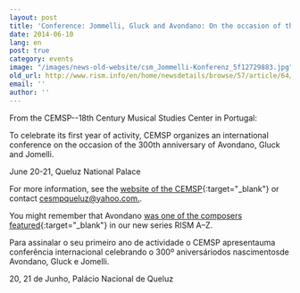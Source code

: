 ```yaml
---
layout: post
title: 'Conference: Jommelli, Gluck and Avondano: On the occasion of their 300th anniversary'
date: 2014-06-10
lang: en
post: true
category: events
image: "/images/news-old-website/csm_Jommelli-Konferenz_5f12729883.jpg"
old_url: http://www.rism.info/en/home/newsdetails/browse/57/article/64/conference-jommelli-gluck-and-avondano-on-the-occasion-of-their-300th-anniversary.html
email: ''
author: ''
---
```


From the CEMSP--18th Century Musical Studies Center in Portugal:

To celebrate its first year of activity, CEMSP organizes an international conference on the occasion of the 300th anniversary of Avondano, Gluck and Jomelli.  

June 20-21, Queluz National Palace  

For more information, see the [website of the CEMSP](http://cemsp.blogspot.pt/){:target="_blank"} or contact [cesmpqueluz@yahoo.com.](mailto:cesmpqueluz@yahoo.com).

You might remember that Avondano [was one of the composers featured](/rism_a_z/2014/03/25/pedro-antónio-avondano.html){:target="_blank"} in our new series RISM A–Z.

Para assinalar o seu primeiro ano de actividade o CEMSP apresentauma conferência internacional celebrando o 300º aniversáriodos nascimentosde Avondano, Gluck e Jomelli.

20, 21 de Junho, Palácio Nacional de Queluz
